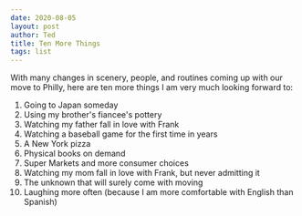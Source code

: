 ```yaml
---
date: 2020-08-05
layout: post
author: Ted
title: Ten More Things
tags: list
---
```

With many changes in scenery, people, and routines coming up with our move to Philly, here are ten more things I am very much looking forward to:

1. Going to Japan someday
2. Using my brother's fiancee's pottery
3. Watching my father fall in love with Frank
4. Watching a baseball game for the first time in years
5. A New York pizza
6. Physical books on demand
7. Super Markets and more consumer choices
8. Watching my mom fall in love with Frank, but never admitting it
9. The unknown that will surely come with moving
10. Laughing more often (because I am more comfortable with English than Spanish)
